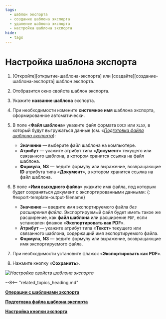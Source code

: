 ```yaml
---
tags:
  - шаблон экспорта
  - создание шаблона экспорта
  - удаление шаблона экспорта
  - настройка шаблона экспорта
hide:
  - tags
---
```


# Настройка шаблона экспорта

1. [Откройте][открытие-шаблона-экспорта] или [создайте][создание-шаблона-экспорта] шаблон экспорта.
3. Отобразится окно свойств шаблон экспорта.
4. Укажите **название шаблона** экспорта.
5. При необходимости измените **системное имя** шаблона экспорта, сформированное автоматически.
6. В поле «**Файл шаблона**» укажите файл формата `DOCX` или `XLSX`, в который будут выгружаться данные (см. «_[Подготовка файла шаблона экспорта](export_template_file_configure.md)_):

    * **Значение** — выберите файл шаблона на компьютере.
    * **Атрибут** — укажите атрибут типа «**Документ**» текущего или связанного шаблона, в котором хранится ссылка на файл шаблона.
    * **Формула**, **N3** — ведите формулу или выражение, возвращающие **ID** атрибута типа «**Документ**», в котором хранится ссылка на файл шаблона.

7. В поле «**Имя выходного файла**» укажите имя файла, под которым будет сохраняться документ с экспортированными данными:
{: #export-template-output-filename}
    * **Значение** — введите имя экспортируемого файла _без расширения файла_. Экспортируемый файл будет иметь такое же расширение, как **файл шаблона** или расширение `PDF`, если установлен флажок «**Экспортировать как PDF**».
    * **Атрибут** — укажите атрибут типа «**Текст**» текущего или связанного шаблона, содержащий имя экспортируемого файла.
    * **Формула**, **N3** — ведите формулу или выражение, возвращающие имя экспортируемого файла.

8. При необходимости установите флажок «**Экспортировать как PDF**».
9. Нажмите кнопку «**Сохранить**».

*![Настройка свойств шаблона экспорта](export_template_configure.png)*

--8<-- "related_topics_heading.md"

**[Операции с шаблонами экспорта](export_template_list_operations.md)**

**[Подготовка файла шаблона экспорта](export_template_file_configure.md)**

**[Настройка кнопки экспорта](export_template_button_configure.md)**